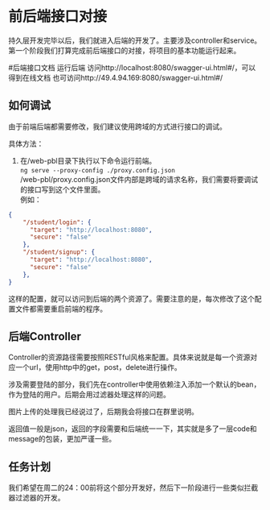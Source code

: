 # 前后端接口对接  

持久层开发完毕以后，我们就进入后端的开发了。主要涉及controller和service。第一个阶段我们打算完成前后端接口的对接，将项目的基本功能运行起来。  

#后端接口文档
运行后端 访问http://localhost:8080/swagger-ui.html#/，可以得到在线文档
也可访问http://49.4.94.169:8080/swagger-ui.html#/ 

## 如何调试

由于前端后端都需要修改，我们建议使用跨域的方式进行接口的调试。  

具体方法：  
1. 在/web-pbl目录下执行以下命令运行前端。  
`ng serve --proxy-config ./proxy.config.json`  
/web-pbl/proxy.config.json文件内部是跨域的请求名称，我们需要将要调试的接口写到这个文件里面。  
例如：  
```json
{
    "/student/login": {
      "target": "http://localhost:8080",
      "secure": "false"
    },
    "/student/signup": {
      "target": "http://localhost:8080",
      "secure": "false"
    },
}
```
这样的配置，就可以访问到后端的两个资源了。需要注意的是，每次修改了这个配置文件都需要重启前端的程序。  


## 后端Controller

Controller的资源路径需要按照RESTful风格来配置。具体来说就是每一个资源对应一个url，使用http中的get，post，delete进行操作。  

涉及需要登陆的部分，我们先在controller中使用依赖注入添加一个默认的bean，作为登陆的用户。后期会用过滤器处理这样的问题。

图片上传的处理我已经说过了，后期我会将接口在群里说明。  

返回值一般是json，返回的字段需要和后端统一一下，其实就是多了一层code和message的包装，更加严谨一些。  

## 任务计划  

我们希望在周二的24：00前将这个部分开发好，然后下一阶段进行一些类似拦截器过滤器的开发。


